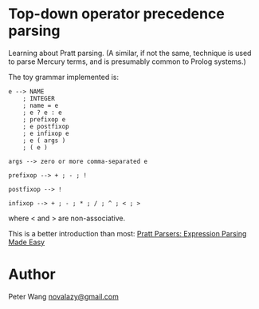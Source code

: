 Top-down operator precedence parsing
====================================

Learning about Pratt parsing.  (A similar, if not the same, technique is used
to parse Mercury terms, and is presumably common to Prolog systems.)

The toy grammar implemented is:

    e --> NAME
        ; INTEGER
        ; name = e
        ; e ? e : e
        ; prefixop e
        ; e postfixop
        ; e infixop e
        ; e ( args )
        ; ( e )

    args --> zero or more comma-separated e

    prefixop --> + ; - ; !

    postfixop --> !

    infixop --> + ; - ; * ; / ; ^ ; < ; >

where < and > are non-associative.

This is a better introduction than most:
[Pratt Parsers: Expression Parsing Made Easy][1]

[1]: http://journal.stuffwithstuff.com/2011/03/19/pratt-parsers-expression-parsing-made-easy/


Author
======

Peter Wang <novalazy@gmail.com>
